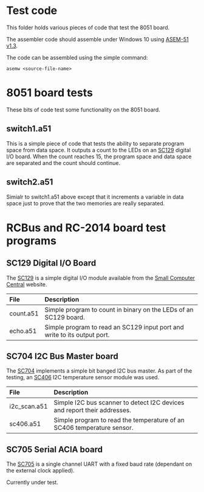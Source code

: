 # Test code
This folder holds various pieces of code that test the 8051 board.

The assembler code should assemble under Windows 10 using [ASEM-51 v1.3](https://plit.de/asem-51/download.htm).

The code can be assembled using the simple command:
```
asemw <source-file-name>
```
# 8051 board tests
These bits of code test some functionality on the 8051 board.

## switch1.a51
This is a simple piece of code that tests the ability to separate program space from data space. It outputs a count to the LEDs on an [SC129](https://smallcomputercentral.com/rcbus/sc100-series/sc129-digital-i-o-rc2014/) digital I/O board. When the count reaches 15, the program space and data space are separated and the count should continue.

## switch2.a51
Simialr to switch1.a51 above except that it increments a variable in data space just to prove that the two memories are really separated.  

# RCBus and RC-2014 board test programs
## SC129 Digital I/O Board
The [SC129](https://smallcomputercentral.com/rcbus/sc100-series/sc129-digital-i-o-rc2014/) is a simple digital I/O module available from the [Small Computer Central](https://smallcomputercentral.com/) website.

| File | Description |
| :---- | :---- |
| count.a51 | Simple program to count in binary on the LEDs of an SC129 board. |
| echo.a51 | Simple program to read an SC129 input port and write to its output port. |

## SC704 I2C Bus Master board
The [SC704](https://smallcomputercentral.com/rcbus/sc700-series/sc704-rcbus-i2c-bus-master/) implements a simple bit banged I2C bus master. As part of the testing, an [SC406](https://smallcomputercentral.com/i2c-bus-modules/sc406-i2c-temperature-sensor-module/) I2C temperature sensor module was used.

| File | Description |
| :---- | :---- |
| i2c_scan.a51 | Simple I2C bus scanner to detect I2C devices and report their addresses. |
| sc406.a51 | Simple program to read the temperature of an SC406 temperature sensor. |

## SC705 Serial ACIA board
The [SC705](https://smallcomputercentral.com/rcbus/sc700-series/sc705-rcbus-serial-acia/) is a single channel UART with a fixed baud rate (dependant on the external clock applied).

Currently under test.
